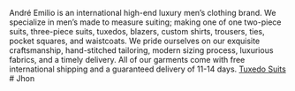 André Emilio is an international high-end luxury men’s clothing brand. We specialize in men’s made to measure suiting; making one of one two-piece suits, three-piece suits, tuxedos, blazers, custom shirts, trousers, ties, pocket squares, and waistcoats. We pride ourselves on our exquisite craftsmanship, hand-stitched tailoring, modern sizing process, luxurious fabrics, and a timely delivery. All of our garments come with free international shipping and a guaranteed delivery of 11-14 days. <a href="https://andreemilio.com/tuxedo-suits/" target="_blank">Tuxedo Suits</a> # Jhon
